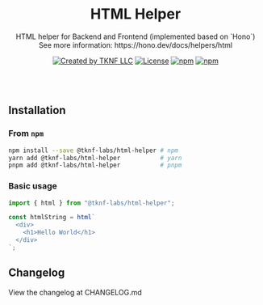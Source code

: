<div align="center">
<h1>HTML Helper</h1>
<p>HTML helper for Backend and Frontend (implemented based on `Hono`)<br>
See more information: https://hono.dev/docs/helpers/html
</p>
</div>


<p align="center">
<a href="https://twitter.com/tknf_llc" rel="nofollow"><img src="https://img.shields.io/badge/created%20by-@tknf_llc-0D58D2.svg" alt="Created by TKNF LLC"></a>
<a href="https://opensource.org/licenses/MIT" rel="nofollow"><img src="https://img.shields.io/github/license/tknf/html-helper" alt="License"></a>
<a href="https://www.npmjs.com/package/@tknf-labs/html-helper" rel="nofollow"><img src="https://img.shields.io/npm/v/@tknf-labs/html-helper.svg" alt="npm"></a>
<a href="https://www.npmjs.com/package/@tknf-labs/html-helper" rel="nofollow"><img src="https://img.shields.io/npm/dw/@tknf-labs/html-helper.svg" alt="npm"></a>
</p>

<br>
<br>

## Installation

### From `npm`

```sh
npm install --save @tknf-labs/html-helper # npm
yarn add @tknf-labs/html-helper           # yarn
pnpm add @tknf-labs/html-helper           # pnpm
```

### Basic usage
```js
import { html } from "@tknf-labs/html-helper";

const htmlString = html`
  <div>
    <h1>Hello World</h1>
  </div>
`;
```

## Changelog
View the changelog at CHANGELOG.md
